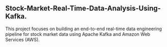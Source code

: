 ## Stock-Market-Real-Time-Data-Analysis-Using-Kafka. 
This project focuses on building an end-to-end real-time data engineering pipeline for stock market data using Apache Kafka and Amazon Web Services (AWS).
